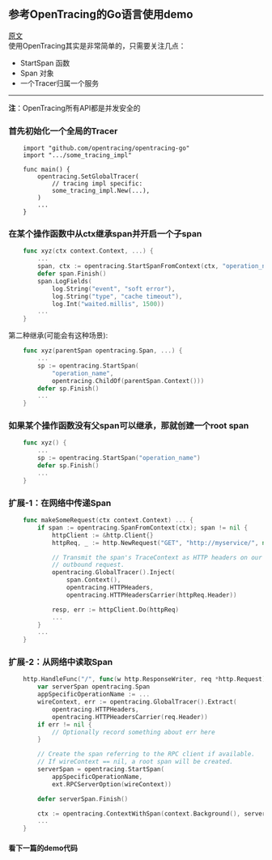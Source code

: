 ## 参考OpenTracing的Go语言使用demo
[原文](https://github.com/opentracing/opentracing-go)  
使用OpenTracing其实是非常简单的，只需要关注几点：
-   StartSpan 函数
-   Span 对象
-   一个Tracer归属一个服务

---
**注**：OpenTracing所有API都是并发安全的

### 首先初始化一个全局的Tracer
```
    import "github.com/opentracing/opentracing-go"
    import ".../some_tracing_impl"

    func main() {
        opentracing.SetGlobalTracer(
            // tracing impl specific:
            some_tracing_impl.New(...),
        )
        ...
    }
```

### 在某个操作函数中从ctx继承span并开启一个子span
```go
    func xyz(ctx context.Context, ...) {
        ...
        span, ctx := opentracing.StartSpanFromContext(ctx, "operation_name")
        defer span.Finish()
        span.LogFields(
            log.String("event", "soft error"),
            log.String("type", "cache timeout"),
            log.Int("waited.millis", 1500))
        ...
    }
```
第二种继承(可能会有这种场景):
```go
    func xyz(parentSpan opentracing.Span, ...) {
        ...
        sp := opentracing.StartSpan(
            "operation_name",
            opentracing.ChildOf(parentSpan.Context()))
        defer sp.Finish()
        ...
    }
```

### 如果某个操作函数没有父span可以继承，那就创建一个root span
```go
    func xyz() {
        ...
        sp := opentracing.StartSpan("operation_name")
        defer sp.Finish()
        ...
    }
```

### 扩展-1：在网络中传递Span
```go
    func makeSomeRequest(ctx context.Context) ... {
        if span := opentracing.SpanFromContext(ctx); span != nil {
            httpClient := &http.Client{}
            httpReq, _ := http.NewRequest("GET", "http://myservice/", nil)

            // Transmit the span's TraceContext as HTTP headers on our
            // outbound request.
            opentracing.GlobalTracer().Inject(
                span.Context(),
                opentracing.HTTPHeaders,
                opentracing.HTTPHeadersCarrier(httpReq.Header))

            resp, err := httpClient.Do(httpReq)
            ...
        }
        ...
    }
```

### 扩展-2：从网络中读取Span
```go
    http.HandleFunc("/", func(w http.ResponseWriter, req *http.Request) {
        var serverSpan opentracing.Span
        appSpecificOperationName := ...
        wireContext, err := opentracing.GlobalTracer().Extract(
            opentracing.HTTPHeaders,
            opentracing.HTTPHeadersCarrier(req.Header))
        if err != nil {
            // Optionally record something about err here
        }

        // Create the span referring to the RPC client if available.
        // If wireContext == nil, a root span will be created.
        serverSpan = opentracing.StartSpan(
            appSpecificOperationName,
            ext.RPCServerOption(wireContext))

        defer serverSpan.Finish()

        ctx := opentracing.ContextWithSpan(context.Background(), serverSpan)
        ...
    }
```

#### 看下一篇的demo代码